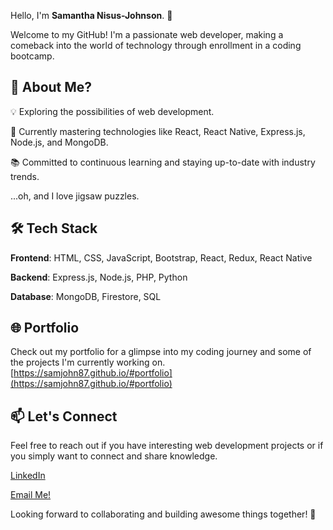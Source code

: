 Hello, I'm **Samantha Nisus-Johnson**. 👋

Welcome to my GitHub! I'm a passionate web developer, making a comeback into the world of technology through enrollment in a coding bootcamp.

## 🚀 About Me?

💡 Exploring the possibilities of web development.

🌱 Currently mastering technologies like React, React Native, Express.js, Node.js, and MongoDB.

📚 Committed to continuous learning and staying up-to-date with industry trends.

...oh, and I love jigsaw puzzles.

## 🛠️ Tech Stack
**Frontend**: HTML, CSS, JavaScript, Bootstrap, React, Redux, React Native

**Backend**: Express.js, Node.js, PHP, Python

**Database**: MongoDB, Firestore, SQL

## 🌐 Portfolio

Check out my portfolio for a glimpse into my coding journey and some of the projects I'm currently working on.
[https://samjohn87.github.io/#portfolio](https://samjohn87.github.io/#portfolio)

## 📫 Let's Connect
Feel free to reach out if you have interesting web development projects or if you simply want to connect and share knowledge.

[LinkedIn](https://www.linkedin.com/in/samantha-nisus-johnson/)

[Email Me!](mailto:samantha.nisus@gmail.com)


Looking forward to collaborating and building awesome things together! 🚀
